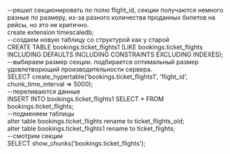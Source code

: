 --решил секционировать по полю flight_id, секции получаются немного разные по размеру, из-за разного количества проданных билетов на рейсы, но это не критично.   
create extension timescaledb;  
--создаем новую таблицу со структурой как у старой  
CREATE TABLE bookings.ticket_flights1 (LIKE bookings.ticket_flights INCLUDING DEFAULTS INCLUDING CONSTRAINTS EXCLUDING INDEXES);  
--выбираем размер секции. подбирается оптимальный размер удовлетворющий производительности сервера.  
SELECT create_hypertable('bookings.ticket_flights1', 'flight_id', chunk_time_interval => 5000);  
--переливаются данные  
INSERT INTO bookings.ticket_flights1 SELECT * FROM bookings.ticket_flights;  
--подменяем таблицы  
alter table bookings.ticket_flights rename to ticket_flights_old;  
alter table bookings.ticket_flights1 rename to ticket_flights;  
--смотрим секции  
SELECT show_chunks('bookings.ticket_flights');  

